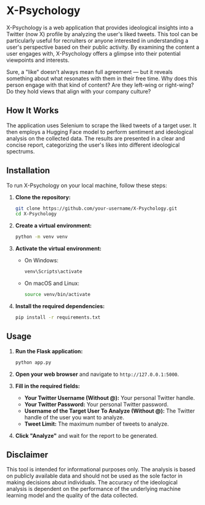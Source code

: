# X-Psychology

X-Psychology is a web application that provides ideological insights into a Twitter (now X) profile by analyzing the user's liked tweets. This tool can be particularly useful for recruiters or anyone interested in understanding a user's perspective based on their public activity. By examining the content a user engages with, X-Psychology offers a glimpse into their potential viewpoints and interests.

Sure, a "like" doesn’t always mean full agreement — but it reveals something about what resonates with them in their free time. Why does this person engage with that kind of content? Are they left-wing or right-wing? Do they hold views that align with your company culture?


## How It Works

The application uses Selenium to scrape the liked tweets of a target user. It then employs a Hugging Face model to perform sentiment and ideological analysis on the collected data. The results are presented in a clear and concise report, categorizing the user's likes into different ideological spectrums.

## Installation

To run X-Psychology on your local machine, follow these steps:

1.  **Clone the repository:**
    ```bash
    git clone https://github.com/your-username/X-Psychology.git
    cd X-Psychology
    ```

2.  **Create a virtual environment:**
    ```bash
    python -m venv venv
    ```

3.  **Activate the virtual environment:**
    *   On Windows:
        ```bash
        venv\Scripts\activate
        ```
    *   On macOS and Linux:
        ```bash
        source venv/bin/activate
        ```

4.  **Install the required dependencies:**
    ```bash
    pip install -r requirements.txt
    ```

## Usage

1.  **Run the Flask application:**
    ```bash
    python app.py
    ```

2.  **Open your web browser** and navigate to `http://127.0.0.1:5000`.

3.  **Fill in the required fields:**
    *   **Your Twitter Username (Without @):** Your personal Twitter handle.
    *   **Your Twitter Password:** Your personal Twitter password.
    *   **Username of the Target User To Analyze (Without @):** The Twitter handle of the user you want to analyze.
    *   **Tweet Limit:** The maximum number of tweets to analyze.

4.  **Click "Analyze"** and wait for the report to be generated.

## Disclaimer

This tool is intended for informational purposes only. The analysis is based on publicly available data and should not be used as the sole factor in making decisions about individuals. The accuracy of the ideological analysis is dependent on the performance of the underlying machine learning model and the quality of the data collected.




